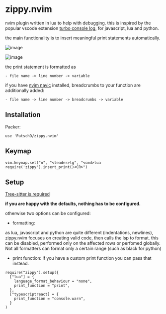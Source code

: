 # zippy.nvim

nvim plugin written in lua to help with debugging. this is inspired by the popular vscode extension [turbo console log](https://marketplace.visualstudio.com/items?itemName=ChakrounAnas.turbo-console-log), for javascript, lua and python.

the main functionality is to insert meaningful print statements automatically.

![image](https://user-images.githubusercontent.com/80820813/198012225-9cafe569-fa80-461e-9a58-dbbb25653f50.png)

![image](https://user-images.githubusercontent.com/80820813/198012504-11da9e43-4bdd-4982-b37f-7c8670e91d37.png)

the print statement is formatted as 
```
- file name -> line number -> variable
```

if you have [nvim navic](https://github.com/SmiteshP/nvim-navic) installed, breadcrumbs to your function are additionally added:
```
- file name -> line number -> breadcrumbs -> variable
```

## Installation

Packer:

```
use 'PatschD/zippy.nvim'
```

## Keymap

```
vim.keymap.set("n", "<leader>lg", "<cmd>lua require('zippy').insert_print()<CR>")
```
  

## Setup

<a href="https://github.com/nvim-treesitter/nvim-treesitter" target="_blank" rel="noopener noreferrer"> Tree-sitter is required</a> <br/>

<b> if you are happy with the defaults, nothing has to be configured.</b>

otherwise two options can be configured:

- formatting:

as lua, javascript and python are quite different (indentations, newlines), zippy.nvim focuses on creating valid code, then calls the lsp to format. this can be disabled, performed only on the affected rows or perfomed globally. Not all formatters can format only a certain range (such as black for python)

- print function:
if you have a custom print function you can pass that instead.

```
require("zippy").setup({
  ["lua"] = {
    language_format_behaviour = "none", 
    print_function = "print",
  },
  ["typescriptreact] = {
    print_function = "console.warn",
  }
)
```

